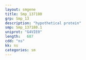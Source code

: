 ```yaml
---
layout: smgene
title: Smp_137180
grp: Smp_13
description: "hypothetical protein"
smp: Smp_137180.1
uniprot: "G4VIE0"
length:   687
cdd: "ns"
kk: ns
categories: sm
---
```

